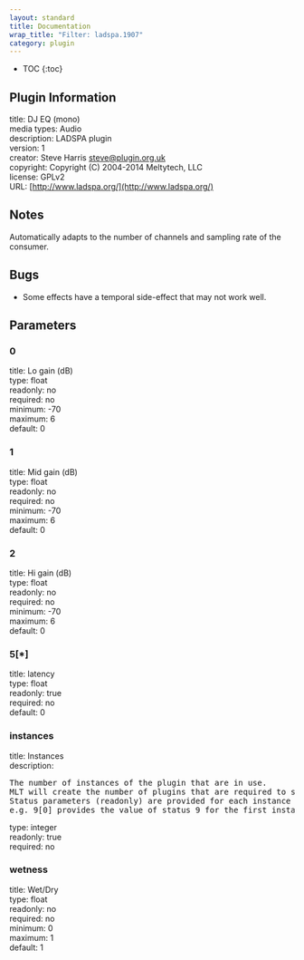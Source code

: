 ```yaml
---
layout: standard
title: Documentation
wrap_title: "Filter: ladspa.1907"
category: plugin
---
```

* TOC
{:toc}

## Plugin Information

title: DJ EQ (mono)  
media types:
Audio  
description: LADSPA plugin  
version: 1  
creator: Steve Harris <steve@plugin.org.uk>  
copyright: Copyright (C) 2004-2014 Meltytech, LLC  
license: GPLv2  
URL: [http://www.ladspa.org/](http://www.ladspa.org/)  

## Notes

Automatically adapts to the number of channels and sampling rate of the consumer.

## Bugs

* Some effects have a temporal side-effect that may not work well.


## Parameters

### 0

title: Lo gain (dB)    
type: float  
readonly: no  
required: no  
minimum: -70  
maximum: 6  
default: 0  

### 1

title: Mid gain (dB)    
type: float  
readonly: no  
required: no  
minimum: -70  
maximum: 6  
default: 0  

### 2

title: Hi gain (dB)    
type: float  
readonly: no  
required: no  
minimum: -70  
maximum: 6  
default: 0  

### 5[*]

title: latency    
type: float  
readonly: true  
required: no  
default: 0  

### instances

title: Instances    
description:
<pre>
The number of instances of the plugin that are in use.
MLT will create the number of plugins that are required to support the number of audio channels.
Status parameters (readonly) are provided for each instance and are accessed by specifying the instance number after the identifier (starting at zero).
e.g. 9[0] provides the value of status 9 for the first instance.
</pre>
type: integer  
readonly: true  
required: no  

### wetness

title: Wet/Dry    
type: float  
readonly: no  
required: no  
minimum: 0  
maximum: 1  
default: 1  


